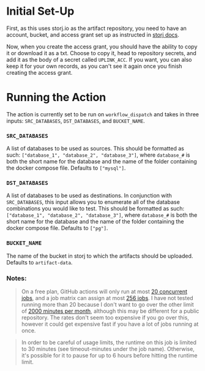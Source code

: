 # Initial Set-Up

First, as this uses storj.io as the artifact repository, you need to have an account, bucket, and access grant set up as
instructed in [storj docs](https://docs.storj.io/dcs/getting-started/quickstart-uplink-cli/uploading-your-first-object/create-first-access-grant). 

Now, when you create the access grant, you should have the ability to copy it or download it as a txt. Choose to copy it,
head to repository secrets, and add it as the body of a secret called `UPLINK_ACC`. If you want, you can also keep it
for your own records, as you can't see it again once you finish creating the access grant.

# Running the Action

The action is currently set to be run on `workflow_dispatch` and takes in three inputs: `SRC_DATABASES`, `DST_DATABASES`, and `BUCKET_NAME`.

### `SRC_DATABASES`
A list of databases to be used as sources. This should be formatted as such: `["database_1", "database_2", "database_3"]`, where `database_#` is both the short name for the database and the name of the folder containing the docker compose file.
Defaults to `["mysql"]`.

### `DST_DATABASES`
A list of databases to be used as destinations. In conjunction with `SRC_DATABASES`, this input allows you to enumerate
all of the database combinations you would like to test. This should be formatted as such: 
`["database_1", "database_2", "database_3"]`, where `database_#` is both the short name for the database and the name 
of the folder containing the docker compose file. Defaults to `["pg"]`.

### `BUCKET_NAME`
The name of the bucket in storj to which the artifacts should be uploaded. Defaults to `artifact-data`.

### Notes:
> On a free plan, GitHub actions will only run at most [20 concurrent jobs](https://docs.github.com/en/actions/learn-github-actions/usage-limits-billing-and-administration#usage-limits), and a job matrix can assign at most [256 jobs](https://docs.github.com/en/actions/learn-github-actions/usage-limits-billing-and-administration#usage-limits). I have not tested running more than 20 because I don't want to go over the other limit of [2000 minutes per month](https://docs.github.com/en/billing/managing-billing-for-github-actions/about-billing-for-github-actions#included-storage-and-minutes), although this may be different for a public repository. The rates don't seem too expensive if you go over this, however it could get expensive fast if you have a lot of jobs running at once.

> In order to be careful of usage limits, the runtime on this job is limited to 30 minutes (see timeout-minutes under the job name). Otherwise, it's possible for it to pause for up to 6 hours before hitting the runtime limit.

